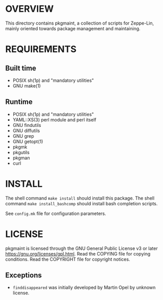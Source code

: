 OVERVIEW
========

This directory contains pkgmaint, a collection of scripts for Zeppe-Lin, mainly
oriented towards package management and maintaining.


REQUIREMENTS
============

Built time
----------
- POSIX sh(1p) and "mandatory utilities"
- GNU make(1)

Runtime
-------
- POSIX sh(1p) and "mandatory utilities"
- YAML::XS(3) perl module and perl itself
- GNU findutils
- GNU diffutils
- GNU grep
- GNU getopt(1)
- pkgmk
- pkgutils
- pkgman
- curl


INSTALL
=======

The shell command `make install` should install this package.
The shell command `make install_bashcomp` should install bash completion
scripts.

See `config.mk` file for configuration parameters.


LICENSE
=======

pkgmaint is licensed through the GNU General Public License v3 or later
<https://gnu.org/licenses/gpl.html>.
Read the COPYING file for copying conditions.
Read the COPYRIGHT file for copyright notices.

Exceptions
----------
- `finddisappeared` was initially developed by Martin Opel by unknown license.
